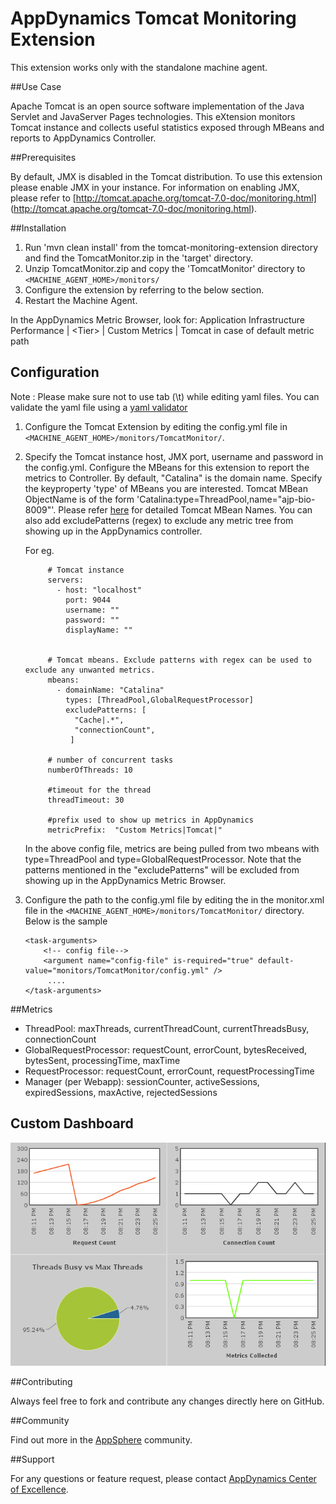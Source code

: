 # AppDynamics Tomcat Monitoring Extension

This extension works only with the standalone machine agent.

##Use Case

Apache Tomcat is an open source software implementation of the Java Servlet and JavaServer Pages technologies. This eXtension monitors Tomcat instance and collects useful statistics exposed through MBeans and reports to AppDynamics Controller.

##Prerequisites

By default, JMX is disabled in the Tomcat distribution. To use this extension please enable JMX in your instance. For information on enabling JMX, please refer to [http://tomcat.apache.org/tomcat-7.0-doc/monitoring.html] (http://tomcat.apache.org/tomcat-7.0-doc/monitoring.html).

##Installation

1. Run 'mvn clean install' from the tomcat-monitoring-extension directory and find the TomcatMonitor.zip in the 'target' directory.
2. Unzip TomcatMonitor.zip and copy the 'TomcatMonitor' directory to `<MACHINE_AGENT_HOME>/monitors/`
3. Configure the extension by referring to the below section.
5. Restart the Machine Agent.

In the AppDynamics Metric Browser, look for: Application Infrastructure Performance  | \<Tier\> | Custom Metrics | Tomcat in case of default metric path

## Configuration

Note : Please make sure not to use tab (\t) while editing yaml files. You can validate the yaml file using a [yaml validator](http://yamllint.com/)

1. Configure the Tomcat Extension by editing the config.yml file in `<MACHINE_AGENT_HOME>/monitors/TomcatMonitor/`.
2. Specify the Tomcat instance host, JMX port, username and password in the config.yml. Configure the MBeans for this extension to report the metrics to Controller. By default, "Catalina" is the domain name. Specify the keyproperty 'type' of MBeans you are interested. Tomcat MBean ObjectName is of the form 'Catalina:type=ThreadPool,name="ajp-bio-8009"'. Please refer [here](http://tomcat.apache.org/tomcat-6.0-doc/funcspecs/mbean-names.html) for detailed Tomcat MBean Names.
You can also add excludePatterns (regex) to exclude any metric tree from showing up in the AppDynamics controller.

   For eg.
   ```
        # Tomcat instance
        servers:
          - host: "localhost"
            port: 9044
            username: ""
            password: ""
            displayName: ""
            

        # Tomcat mbeans. Exclude patterns with regex can be used to exclude any unwanted metrics.
        mbeans:
          - domainName: "Catalina"
            types: [ThreadPool,GlobalRequestProcessor]
            excludePatterns: [
              "Cache|.*",
              "connectionCount",
             ]

        # number of concurrent tasks
		numberOfThreads: 10

		#timeout for the thread
		threadTimeout: 30

        #prefix used to show up metrics in AppDynamics
        metricPrefix:  "Custom Metrics|Tomcat|"

   ```
   In the above config file, metrics are being pulled from two mbeans with type=ThreadPool and type=GlobalRequestProcessor.
   Note that the patterns mentioned in the "excludePatterns" will be excluded from showing up in the AppDynamics Metric Browser.


3. Configure the path to the config.yml file by editing the <task-arguments> in the monitor.xml file in the `<MACHINE_AGENT_HOME>/monitors/TomcatMonitor/` directory. Below is the sample

     ```
     <task-arguments>
         <!-- config file-->
         <argument name="config-file" is-required="true" default-value="monitors/TomcatMonitor/config.yml" />
          ....
     </task-arguments>
    ```



##Metrics

* ThreadPool: maxThreads, currentThreadCount, currentThreadsBusy, connectionCount
* GlobalRequestProcessor: requestCount, errorCount, bytesReceived, bytesSent, processingTime, maxTime
* RequestProcessor: requestCount, errorCount, requestProcessingTime
* Manager (per Webapp): sessionCounter, activeSessions, expiredSessions, maxActive, rejectedSessions


## Custom Dashboard
![](https://github.com/Appdynamics/tomcat-monitoring-extension/raw/master/Dashboard.png)

##Contributing

Always feel free to fork and contribute any changes directly here on GitHub.

##Community

Find out more in the [AppSphere](https://www.appdynamics.com/community/exchange/extension/tomcat-monitoring-extension/) community.

##Support

For any questions or feature request, please contact [AppDynamics Center of Excellence](mailto:ace-request@appdynamics.com).
